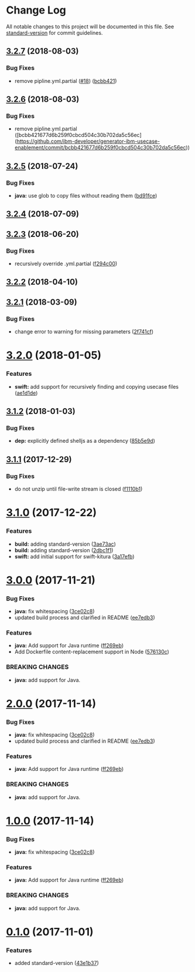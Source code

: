 # Change Log

All notable changes to this project will be documented in this file. See [standard-version](https://github.com/conventional-changelog/standard-version) for commit guidelines.

<a name="3.2.7"></a>
## [3.2.7](https://github.com/ibm-developer/generator-ibm-usecase-enablement/compare/v3.2.5...v3.2.7) (2018-08-03)


### Bug Fixes

* remove pipline.yml.partial ([#18](https://github.com/ibm-developer/generator-ibm-usecase-enablement/issues/18)) ([bcbb421](https://github.com/ibm-developer/generator-ibm-usecase-enablement/commit/bcbb421))



<a name="3.2.6"></a>
## [3.2.6](https://github.com/ibm-developer/generator-ibm-usecase-enablement/compare/v3.2.5...v3.2.6) (2018-08-03)


### Bug Fixes

* remove pipline.yml.partial  ([bcbb421677d6b259f0cbcd504c30b702da5c56ec]
(https://github.com/ibm-developer/generator-ibm-usecase-enablement/commit/bcbb421677d6b259f0cbcd504c30b702da5c56ec))



<a name="3.2.5"></a>
## [3.2.5](https://github.com/ibm-developer/generator-ibm-usecase-enablement/compare/v3.2.4...v3.2.5) (2018-07-24)


### Bug Fixes

* **java:** use glob to copy files without reading them ([bd91fce](https://github.com/ibm-developer/generator-ibm-usecase-enablement/commit/bd91fce))



<a name="3.2.4"></a>
## [3.2.4](https://github.com/ibm-developer/generator-ibm-usecase-enablement/compare/v3.2.3...v3.2.4) (2018-07-09)



<a name="3.2.3"></a>
## [3.2.3](https://github.com/ibm-developer/generator-ibm-usecase-enablement/compare/v3.2.2...v3.2.3) (2018-06-20)


### Bug Fixes

* recursively override .yml.partial ([f294c00](https://github.com/ibm-developer/generator-ibm-usecase-enablement/commit/f294c00))



<a name="3.2.2"></a>
## [3.2.2](https://github.com/ibm-developer/generator-ibm-usecase-enablement/compare/v3.2.1...v3.2.2) (2018-04-10)



<a name="3.2.1"></a>
## [3.2.1](https://github.com/ibm-developer/generator-ibm-usecase-enablement/compare/v3.2.0...v3.2.1) (2018-03-09)


### Bug Fixes

* change error to warning for missing parameters ([2f741cf](https://github.com/ibm-developer/generator-ibm-usecase-enablement/commit/2f741cf))



<a name="3.2.0"></a>
# [3.2.0](https://github.com/ibm-developer/generator-ibm-usecase-enablement/compare/v3.1.2...v3.2.0) (2018-01-05)


### Features

* **swift:** add support for recursively finding and copying usecase files ([ae1d1de](https://github.com/ibm-developer/generator-ibm-usecase-enablement/commit/ae1d1de))



<a name="3.1.2"></a>
## [3.1.2](https://github.com/ibm-developer/generator-ibm-usecase-enablement/compare/v3.1.1...v3.1.2) (2018-01-03)


### Bug Fixes

* **dep:** explicitly defined shelljs as a dependency ([85b5e9d](https://github.com/ibm-developer/generator-ibm-usecase-enablement/commit/85b5e9d))



<a name="3.1.1"></a>
## [3.1.1](https://github.com/ibm-developer/generator-ibm-usecase-enablement/compare/v3.1.0...v3.1.1) (2017-12-29)


### Bug Fixes

* do not unzip until file-write stream is closed ([f1110b1](https://github.com/ibm-developer/generator-ibm-usecase-enablement/commit/f1110b1))



<a name="3.1.0"></a>
# [3.1.0](https://github.com/ibm-developer/generator-ibm-usecase-enablement/tree/v3.1.0) (2017-12-22)


### Features

* **build:** adding standard-version ([3ae73ac](https://github.com/ibm-developer/generator-ibm-usecase-enablement/commit/3ae73ac))
* **build:** adding standard-version ([2dbc1f1](https://github.com/ibm-developer/generator-ibm-usecase-enablement/commit/2dbc1f1))
* **swift:** add initial support for swift-kitura ([3a17efb](https://github.com/ibm-developer/generator-ibm-usecase-enablement/commit/3a17efb))



<a name="3.0.0"></a>
# [3.0.0](https://github.ibm.com/arf/generator-usecase-enablement/compare/v0.1.0...v3.0.0) (2017-11-21)


### Bug Fixes

* **java:** fix whitespacing ([3ce02c8](https://github.ibm.com/arf/generator-usecase-enablement/commit/3ce02c8))
* updated build process and clarified in README ([ee7edb3](https://github.ibm.com/arf/generator-usecase-enablement/commit/ee7edb3))


### Features

* **java:** Add support for Java runtime ([ff269eb](https://github.ibm.com/arf/generator-usecase-enablement/commit/ff269eb))
* Add Dockerfile content-replacement support in Node ([576130c](https://github.ibm.com/arf/generator-usecase-enablement/commit/576130c))


### BREAKING CHANGES

* **java:** add support for Java.



<a name="2.0.0"></a>
# [2.0.0](https://github.ibm.com/arf/generator-usecase-enablement/compare/v0.1.0...v2.0.0) (2017-11-14)


### Bug Fixes

* **java:** fix whitespacing ([3ce02c8](https://github.ibm.com/arf/generator-usecase-enablement/commit/3ce02c8))
* updated build process and clarified in README ([ee7edb3](https://github.ibm.com/arf/generator-usecase-enablement/commit/ee7edb3))


### Features

* **java:** Add support for Java runtime ([ff269eb](https://github.ibm.com/arf/generator-usecase-enablement/commit/ff269eb))


### BREAKING CHANGES

* **java:** add support for Java.



<a name="1.0.0"></a>
# [1.0.0](https://github.ibm.com/arf/generator-usecase-enablement/compare/v0.1.0...v1.0.0) (2017-11-14)


### Bug Fixes

* **java:** fix whitespacing ([3ce02c8](https://github.ibm.com/arf/generator-usecase-enablement/commit/3ce02c8))


### Features

* **java:** Add support for Java runtime ([ff269eb](https://github.ibm.com/arf/generator-usecase-enablement/commit/ff269eb))


### BREAKING CHANGES

* **java:** add support for Java.



<a name="0.1.0"></a>
# [0.1.0](https://github.ibm.com/arf/generator-usecase-enablement/compare/v0.0.36...v0.1.0) (2017-11-01)

### Features

* added standard-version ([43e1b37](https://github.ibm.com/arf/generator-usecase-enablement/commit/43e1b37))
